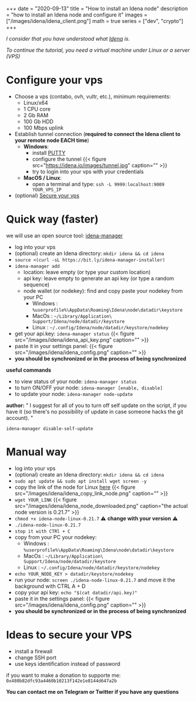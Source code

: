 +++
date = "2020-09-13"
title = "How to install an Idena node"
description = "how to install an Idena node and configure it"
images = ["/images/idena/idena_client.png"]
math = true
series = ["dev", "crypto"]
+++

*I consider that you have understood what [Idena](https://idena.io) is.*

*To continue the tutorial, you need a virtual machine under Linux or a server (VPS)*

# Configure your vps
+ Choose a vps (contabo, ovh, vultr, etc.), minimum requirements:
    * Linux/x64
    * 1 CPU core
    * 2 Gb RAM
    * 100 Gb HDD
    * 100 Mbps uplink
+ Establish tunnel connection (**required to connect the Idena client to your remote node EACH time**)
    * **Windows**:
        - install [PUTTY](https://www.chiark.greenend.org.uk/~sgtatham/putty/latest.html)
        - configure the tunnel {{< figure src="https://idena.io/images/tunnel.jpg" caption="" >}}
        - try to login into your vps with your credentials
    * **MacOS / Linux**:
        - open a terminal and type: `ssh -L 9999:localhost:9009 YOUR_VPS_IP`
+ (optional) [Secure your vps](#ideas-to-secure-your-vps)

# Quick way (faster)
we will use an open source tool: [idena-manager](https://gitlab.com/crackowich/idena-manager)
+ log into your vps 
+ (optional) create an Idena directory: `mkdir idena && cd idena`
+ `source <(curl -sL https://bit.ly/idena-manager-installer)`
+ `idena-manager add`
  - location: leave empty (or type your custom location)
  - api key: leave empty to generate an api key (or type a random sequence)
  - node wallet (or nodekey): find and copy paste your nodekey from your PC
    * Windows : `%userprofile%\AppData\Roaming\Idena\node\datadir\keystore`
    * MacOs : `~/Library/Application\ Support/Idena/node/datadir/keystore`
    * Linux : `~/.config/Idena/node/datadir/keystore/nodekey`
+ get your api.key: `idena-manager status`
{{< figure src="/images/idena/idena_api_key.png" caption="" >}}
+ paste it in your settings panel:
{{< figure src="/images/idena/idena_config.png" caption="" >}}
+ **you should be synchronized or in the process of being synchronized**

**useful commands**
+ to view status of your node: `idena-manager status`
+ to turn ON/OFF your node: `idena-manager [enable, disable]`
+ to update your node: `idena-manager node-update`

**author:** " I suggest for all of you to turn off self update on the script, if you have it (so there's no possibility of update in case someone hacks the git account). "

`idena-manager disable-self-update`

# Manual way
+ log into your vps 
+ (optional) create an Idena directory: `mkdir idena && cd idena`
+ `sudo apt update && sudo apt install wget screen -y`
+ copy the link of the node for Linux [here](https://github.com/idena-network/idena-go/releases)
{{< figure src="/images/idena/idena_copy_link_node.png" caption="" >}}
+ `wget YOUR_LINK`
{{< figure src="/images/idena/idena_node_downloaded.png" caption="the actual node version is 0.21.7" >}}
+ `chmod +x idena-node-linux-0.21.7` ⚠️ **change with your version** ⚠️
+ `./idena-node-linux-0.21.7`
+ `stop it with CTRl + C`
+ copy from your PC your nodekey:
    * Windows : `%userprofile%\AppData\Roaming\Idena\node\datadir\keystore`
    * MacOs : `~/Library/Application\ Support/Idena/node/datadir/keystore`
    * Linux : `~/.config/Idena/node/datadir/keystore/nodekey`
+ `echo YOUR_NODE_KEY > datadir/keystore/nodekey`
+ run your node: `screen ./idena-node-linux-0.21.7` and move it the background with CTRL A + D
+ copy your api key: `echo "$(cat datadir/api.key)"`
+ paste it in the settings panel:
{{< figure src="/images/idena/idena_config.png" caption="" >}}
+ **you should be synchronized or in the process of being synchronized**
    
# Ideas to secure your VPS
+ install a firewall
+ change SSH port
+ use keys identification instead of password

if you want to make a donation to supporte me: `0x480b82dfc93a4460b10213f142e1e8144d647a2b`

**You can contact me on Telegram or Twitter if you have any questions**
